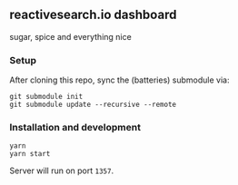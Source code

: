 ## reactivesearch.io dashboard

sugar, spice and everything nice

### Setup

After cloning this repo, sync the (batteries) submodule via:

```
git submodule init
git submodule update --recursive --remote
```

### Installation and development

```
yarn
yarn start
```

Server will run on port `1357`.
